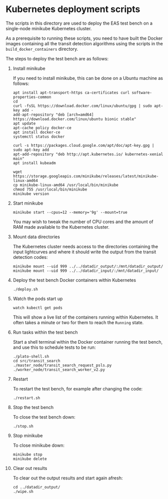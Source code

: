 # Kubernetes deployment scripts

The scripts in this directory are used to deploy the EAS test bench on a single-node minikube Kubernetes cluster.

As a prerequisite to running these scripts, you need to have built the Docker images containing all the transit
detection algorithms using the scripts in the `build_docker_containers` directory.

The steps to deploy the test bench are as follows:

1. Install minikube

   If you need to install minikube, this can be done on a Ubuntu machine as follows:

    ```
    apt install apt-transport-https ca-certificates curl software-properties-common
    cd
    curl -fsSL https://download.docker.com/linux/ubuntu/gpg | sudo apt-key add -
    add-apt-repository "deb [arch=amd64] https://download.docker.com/linux/ubuntu bionic stable"
    apt update
    apt-cache policy docker-ce
    apt install docker-ce
    systemctl status docker

    curl -s https://packages.cloud.google.com/apt/doc/apt-key.gpg | sudo apt-key add
    apt-add-repository "deb http://apt.kubernetes.io/ kubernetes-xenial main"
    apt install kubeadm
    
    wget https://storage.googleapis.com/minikube/releases/latest/minikube-linux-amd64
    cp minikube-linux-amd64 /usr/local/bin/minikube
    chmod 755 /usr/local/bin/minikube
    minikube version
   ```

1. Start minikube

    ```
    minikube start --cpus=12 --memory='9g' --mount=true
    ```

   You may wish to tweak the number of CPU cores and the amount of RAM made available to the Kubernetes cluster.

2. Mount data directories

   The Kubernetes cluster needs access to the directories containing the input lightcurves and where it should write the
   output from the transit detection codes:

    ```
    minikube mount --uid 999 ../../datadir_output/:/mnt/datadir_output/
    minikube mount --uid 999 ../../datadir_input/:/mnt/datadir_input/
    ```

3. Deploy the test bench Docker containers within Kubernetes

    ```
    ./deploy.sh
    ```

4. Watch the pods start up

    ```
    watch kubectl get pods
    ```

   This will show a live list of the containers running within Kubernetes. It often takes a minute or two for them to
   reach the `Running` state.

5. Run tasks within the test bench

   Start a shell terminal within the Docker container running the test bench, and use this to schedule tests to be run:

    ```
    ./plato-shell.sh
    cd src/transit_search
    ./master_node/transit_search_request_psls.py
    ./worker_node/transit_search_worker_v2.py
    ```

6. Restart

   To restart the test bench, for example after changing the code:

    ```
    ./restart.sh
    ```

7. Stop the test bench

   To close the test bench down:

    ```
    ./stop.sh
    ```

8. Stop minikube

   To close minikube down:

    ```
    minikube stop
    minikube delete
    ```

9. Clear out results

   To clear out the output results and start again afresh:

    ```
    cd ../datadir_output/
    ./wipe.sh
    ```


